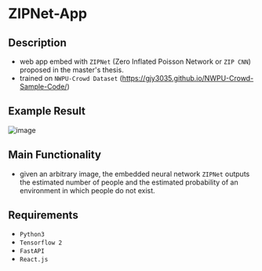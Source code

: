 # ZIPNet-App

## Description
* web app embed with `ZIPNet` (Zero Inflated Poisson Network or `ZIP CNN`) proposed in the master's thesis.
* trained on `NWPU-Crowd Dataset` (https://gjy3035.github.io/NWPU-Crowd-Sample-Code/)

## Example Result
![image](https://user-images.githubusercontent.com/37009455/122344516-d834c580-cf81-11eb-89cf-048f8e8dba05.png)

## Main Functionality
* given an arbitrary image, the embedded neural network `ZIPNet` outputs the estimated number of people and the estimated probability of an environment in which people do not exist.

## Requirements
* `Python3`
* `Tensorflow 2`
* `FastAPI`
* `React.js`

